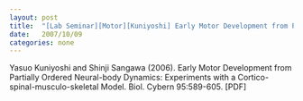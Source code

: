 ```yaml
---
layout: post
title:  "[Lab Seminar][Motor][Kuniyoshi] Early Motor Development from Partially Ordered Neural-body Dynamics: Experiments with a Cortico-spinal-musculo-skeletal Model"
date:   2007/10/09
categories: none
---
```






Yasuo Kuniyoshi and Shinji Sangawa (2006). Early Motor Development from Partially Ordered Neural-body Dynamics: Experiments with a Cortico-spinal-musculo-skeletal Model. Biol. Cybern 95:589-605. [PDF]





 

